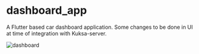# dashboard_app

A Flutter based car dashboard application.
Some changes to be done in UI at time of integration with Kuksa-server.

![dashboard](https://user-images.githubusercontent.com/76897843/182377017-273f81f2-df75-43dc-b3a7-7f4e51d6ed17.png)




